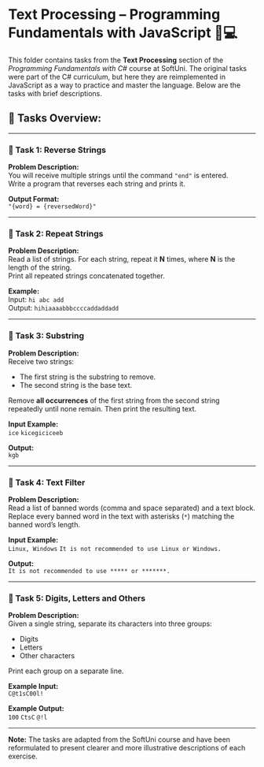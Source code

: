 # Text Processing – Programming Fundamentals with JavaScript 🧑💻

This folder contains tasks from the **Text Processing** section of the _Programming Fundamentals with C#_ course at SoftUni. The original tasks were part of the C# curriculum, but here they are reimplemented in JavaScript as a way to practice and master the language. Below are the tasks with brief descriptions.

## 🔧 Tasks Overview:

---

### 📝 Task 1: Reverse Strings  
**Problem Description:**  
You will receive multiple strings until the command `"end"` is entered.  
Write a program that reverses each string and prints it.

**Output Format:**  
`"{word} = {reversedWord}"`

---

### 📝 Task 2: Repeat Strings  
**Problem Description:**  
Read a list of strings. For each string, repeat it **N** times, where **N** is the length of the string.  
Print all repeated strings concatenated together.

**Example:**  
Input: `hi abc add`  
Output: `hihiaaaabbbccccaddaddadd`

---

### 📝 Task 3: Substring  
**Problem Description:**  
Receive two strings:  
- The first string is the substring to remove.  
- The second string is the base text.

Remove **all occurrences** of the first string from the second string repeatedly until none remain. Then print the resulting text.

**Input Example:**  
`ice`
`kicegiciceeb`


**Output:**  
`kgb`

---

### 📝 Task 4: Text Filter  
**Problem Description:**  
Read a list of banned words (comma and space separated) and a text block.  
Replace every banned word in the text with asterisks (`*`) matching the banned word’s length.

**Input Example:**  
`Linux, Windows`
`It is not recommended to use Linux or Windows.`


**Output:**  
`It is not recommended to use ***** or *******.`

---

### 📝 Task 5: Digits, Letters and Others  
**Problem Description:**  
Given a single string, separate its characters into three groups:  
- Digits  
- Letters  
- Other characters

Print each group on a separate line.

**Example Input:**  
`C@t1sC00l!`

**Example Output:**  
`100`
`CtsC`
`@!l`

---

**Note:** The tasks are adapted from the SoftUni course and have been reformulated to present clearer and more illustrative descriptions of each exercise.

